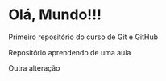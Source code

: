 # Olá, Mundo!!!
 Primeiro repositório do curso de Git e GitHub

Repositório aprendendo de uma aula

Outra alteração
